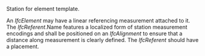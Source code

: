 Station for element template.

An _IfcElement_ may have a linear referencing measurement attached to it. The _IfcReferent_.Name features a localized form of station measurement encodings and shall be positioned on an _IfcAlignment_ to ensure that a distance along measurement is clearly defined. The _IfcReferent_ should have a placement.
